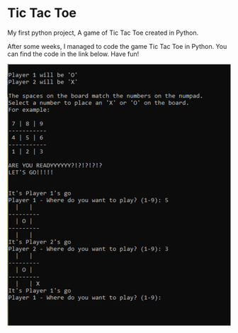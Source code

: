 # Tic Tac Toe
My first python project, A game of Tic Tac Toe created in Python.

After some weeks, I managed to code the game Tic Tac Toe in Python. You can find the code in the link below. Have fun!

![TTT](TTT.png)
